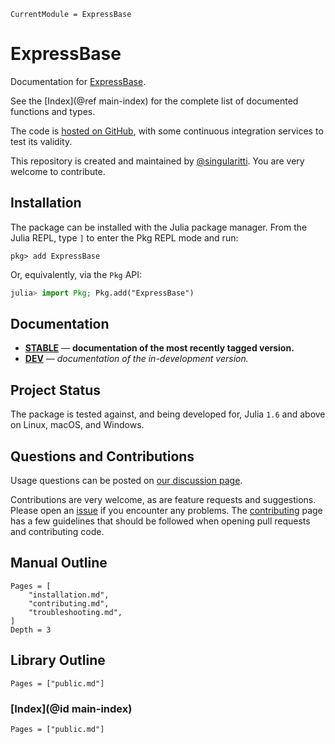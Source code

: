 ```@meta
CurrentModule = ExpressBase
```

# ExpressBase

Documentation for [ExpressBase](https://github.com/MineralsCloud/ExpressBase.jl).

See the [Index](@ref main-index) for the complete list of documented functions
and types.

The code is [hosted on GitHub](https://github.com/MineralsCloud/ExpressBase.jl),
with some continuous integration services to test its validity.

This repository is created and maintained by [@singularitti](https://github.com/singularitti).
You are very welcome to contribute.

## Installation

The package can be installed with the Julia package manager.
From the Julia REPL, type `]` to enter the Pkg REPL mode and run:

```
pkg> add ExpressBase
```

Or, equivalently, via the `Pkg` API:

```julia
julia> import Pkg; Pkg.add("ExpressBase")
```

## Documentation

- [**STABLE**](https://MineralsCloud.github.io/ExpressBase.jl/stable) &mdash; **documentation of the most recently tagged version.**
- [**DEV**](https://MineralsCloud.github.io/ExpressBase.jl/dev) &mdash; _documentation of the in-development version._

## Project Status

The package is tested against, and being developed for, Julia `1.6` and above on Linux,
macOS, and Windows.

## Questions and Contributions

Usage questions can be posted on
[our discussion page](https://github.com/MineralsCloud/ExpressBase.jl/discussions).

Contributions are very welcome, as are feature requests and suggestions. Please open an
[issue](https://github.com/MineralsCloud/ExpressBase.jl/issues)
if you encounter any problems. The [contributing](@ref) page has
a few guidelines that should be followed when opening pull requests and contributing code.

## Manual Outline

```@contents
Pages = [
    "installation.md",
    "contributing.md",
    "troubleshooting.md",
]
Depth = 3
```

## Library Outline

```@contents
Pages = ["public.md"]
```

### [Index](@id main-index)

```@index
Pages = ["public.md"]
```
